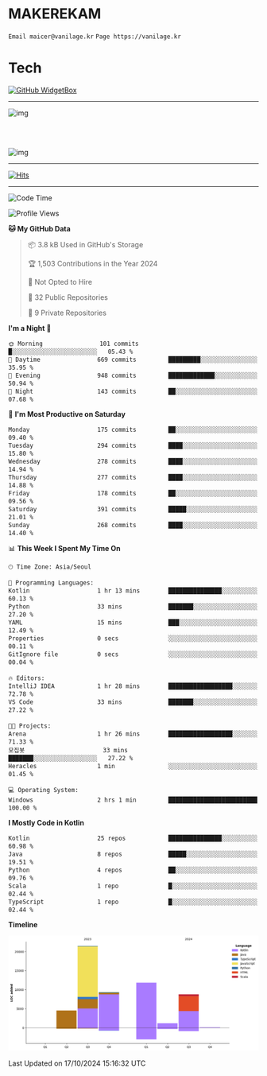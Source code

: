 # MAKEREKAM

`Email maicer@vanilage.kr`
`Page https://vanilage.kr`

# Tech

[![GitHub WidgetBox](https://github-widgetbox.vercel.app/api/skills?languages=python,js,ts,c,cpp,cs,java,kotlin,bash,md,html,css,xml,yaml,swift,powershell,json,R,SQL,php&tools=git,npm,gradle,nodejs,vercel,nginx&includeNames=true&theme=darkmode)](https://github.com/Jurredr/github-widgetbox)

---

![img](https://github-readme-stats.vercel.app/api/top-langs/?username=MAKEREKAM&layout=compact&theme=gruvbox)

<br>
<br>

![img](https://github-readme-stats.vercel.app/api/?username=MAKEREKAM&layout=compact&theme=gruvbox)

---

[![Hits](https://hits.seeyoufarm.com/api/count/incr/badge.svg?url=https%3A%2F%2Fgithub.com%2FMAKEREKAM&count_bg=%234A49D1&title_bg=%23555555&icon=&icon_color=%23E7E7E7&title=방문&edge_flat=false)](https://hits.seeyoufarm.com)

---

<!--START_SECTION:waka-->
![Code Time](http://img.shields.io/badge/Code%20Time-289%20hrs%2023%20mins-blue)

![Profile Views](http://img.shields.io/badge/Profile%20Views-0-blue)

**🐱 My GitHub Data** 

> 📦 3.8 kB Used in GitHub's Storage 
 > 
> 🏆 1,503 Contributions in the Year 2024
 > 
> 🚫 Not Opted to Hire
 > 
> 📜 32 Public Repositories 
 > 
> 🔑 9 Private Repositories 
 > 
**I'm a Night 🦉** 

```text
🌞 Morning                101 commits         █░░░░░░░░░░░░░░░░░░░░░░░░   05.43 % 
🌆 Daytime                669 commits         █████████░░░░░░░░░░░░░░░░   35.95 % 
🌃 Evening                948 commits         █████████████░░░░░░░░░░░░   50.94 % 
🌙 Night                  143 commits         ██░░░░░░░░░░░░░░░░░░░░░░░   07.68 % 
```
📅 **I'm Most Productive on Saturday** 

```text
Monday                   175 commits         ██░░░░░░░░░░░░░░░░░░░░░░░   09.40 % 
Tuesday                  294 commits         ████░░░░░░░░░░░░░░░░░░░░░   15.80 % 
Wednesday                278 commits         ████░░░░░░░░░░░░░░░░░░░░░   14.94 % 
Thursday                 277 commits         ████░░░░░░░░░░░░░░░░░░░░░   14.88 % 
Friday                   178 commits         ██░░░░░░░░░░░░░░░░░░░░░░░   09.56 % 
Saturday                 391 commits         █████░░░░░░░░░░░░░░░░░░░░   21.01 % 
Sunday                   268 commits         ████░░░░░░░░░░░░░░░░░░░░░   14.40 % 
```


📊 **This Week I Spent My Time On** 

```text
🕑︎ Time Zone: Asia/Seoul

💬 Programming Languages: 
Kotlin                   1 hr 13 mins        ███████████████░░░░░░░░░░   60.13 % 
Python                   33 mins             ███████░░░░░░░░░░░░░░░░░░   27.20 % 
YAML                     15 mins             ███░░░░░░░░░░░░░░░░░░░░░░   12.49 % 
Properties               0 secs              ░░░░░░░░░░░░░░░░░░░░░░░░░   00.11 % 
GitIgnore file           0 secs              ░░░░░░░░░░░░░░░░░░░░░░░░░   00.04 % 

🔥 Editors: 
IntelliJ IDEA            1 hr 28 mins        ██████████████████░░░░░░░   72.78 % 
VS Code                  33 mins             ███████░░░░░░░░░░░░░░░░░░   27.22 % 

🐱‍💻 Projects: 
Arena                    1 hr 26 mins        ██████████████████░░░░░░░   71.33 % 
모집봇                      33 mins             ███████░░░░░░░░░░░░░░░░░░   27.22 % 
Heracles                 1 min               ░░░░░░░░░░░░░░░░░░░░░░░░░   01.45 % 

💻 Operating System: 
Windows                  2 hrs 1 min         █████████████████████████   100.00 % 
```

**I Mostly Code in Kotlin** 

```text
Kotlin                   25 repos            ███████████████░░░░░░░░░░   60.98 % 
Java                     8 repos             █████░░░░░░░░░░░░░░░░░░░░   19.51 % 
Python                   4 repos             ██░░░░░░░░░░░░░░░░░░░░░░░   09.76 % 
Scala                    1 repo              █░░░░░░░░░░░░░░░░░░░░░░░░   02.44 % 
TypeScript               1 repo              █░░░░░░░░░░░░░░░░░░░░░░░░   02.44 % 
```



**Timeline**

![Lines of Code chart](https://raw.githubusercontent.com/MAKEREKAM/MAKEREKAM/main/assets/bar_graph.png)


 Last Updated on 17/10/2024 15:16:32 UTC
<!--END_SECTION:waka-->
